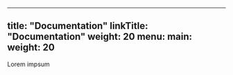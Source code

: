 
---
title: "Documentation"
linkTitle: "Documentation"
weight: 20
menu:
  main:
    weight: 20
---

Lorem impsum
